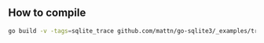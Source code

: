 ## How to compile

```bash
go build -v -tags=sqlite_trace github.com/mattn/go-sqlite3/_examples/trace
```
